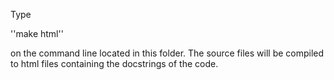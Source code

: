 Type

''make html''

on the command line located in this folder. The source files will be compiled to html files containing the docstrings of the code. 
